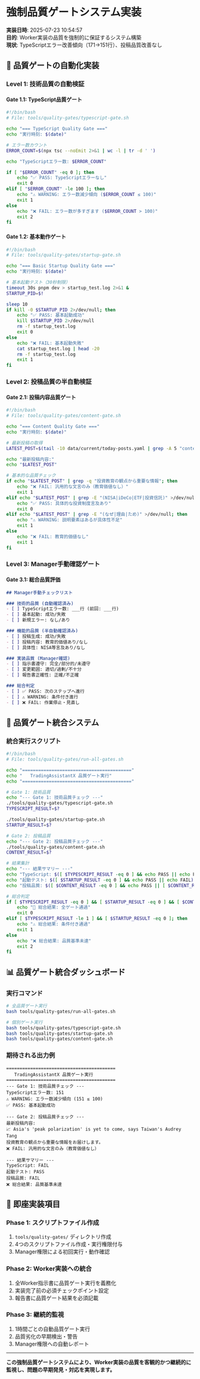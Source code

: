 # 強制品質ゲートシステム実装

**実装日時**: 2025-07-23 10:54:57  
**目的**: Worker実装の品質を強制的に保証するシステム構築  
**現状**: TypeScriptエラー改善傾向（171→151行）、投稿品質改善なし  

## 🎯 品質ゲートの自動化実装

### Level 1: 技術品質の自動検証

#### Gate 1.1: TypeScript品質ゲート
```bash
#!/bin/bash
# File: tools/quality-gates/typescript-gate.sh

echo "=== TypeScript Quality Gate ==="
echo "実行時刻: $(date)"

# エラー数カウント
ERROR_COUNT=$(npx tsc --noEmit 2>&1 | wc -l | tr -d ' ')

echo "TypeScriptエラー数: $ERROR_COUNT"

if [ "$ERROR_COUNT" -eq 0 ]; then
    echo "✅ PASS: TypeScriptエラーなし"
    exit 0
elif [ "$ERROR_COUNT" -le 100 ]; then
    echo "⚠️ WARNING: エラー数減少傾向 ($ERROR_COUNT ≤ 100)"
    exit 1
else
    echo "❌ FAIL: エラー数が多すぎます ($ERROR_COUNT > 100)"
    exit 2
fi
```

#### Gate 1.2: 基本動作ゲート
```bash
#!/bin/bash
# File: tools/quality-gates/startup-gate.sh

echo "=== Basic Startup Quality Gate ==="
echo "実行時刻: $(date)"

# 基本起動テスト（30秒制限）
timeout 30s pnpm dev > startup_test.log 2>&1 &
STARTUP_PID=$!

sleep 10
if kill -0 $STARTUP_PID 2>/dev/null; then
    echo "✅ PASS: 基本起動成功"
    kill $STARTUP_PID 2>/dev/null
    rm -f startup_test.log
    exit 0
else
    echo "❌ FAIL: 基本起動失敗"
    cat startup_test.log | head -20
    rm -f startup_test.log
    exit 1
fi
```

### Level 2: 投稿品質の半自動検証

#### Gate 2.1: 投稿内容品質ゲート
```bash
#!/bin/bash
# File: tools/quality-gates/content-gate.sh

echo "=== Content Quality Gate ==="
echo "実行時刻: $(date)"

# 最新投稿の取得
LATEST_POST=$(tail -10 data/current/today-posts.yaml | grep -A 5 "content:" | tail -5)

echo "最新投稿内容:"
echo "$LATEST_POST"

# 基本的な品質チェック
if echo "$LATEST_POST" | grep -q "投資教育の観点から重要な情報"; then
    echo "❌ FAIL: 汎用的な文言のみ（教育価値なし）"
    exit 1
elif echo "$LATEST_POST" | grep -E "(NISA|iDeCo|ETF|投資信託)" >/dev/null; then
    echo "✅ PASS: 具体的な投資制度言及あり"
    exit 0
elif echo "$LATEST_POST" | grep -E "(なぜ|理由|ため)" >/dev/null; then
    echo "⚠️ WARNING: 説明要素はあるが具体性不足"
    exit 1
else
    echo "❌ FAIL: 教育的価値なし"
    exit 1
fi
```

### Level 3: Manager手動確認ゲート

#### Gate 3.1: 総合品質評価
```markdown
## Manager手動チェックリスト

### 技術的品質 (自動確認済み)
- [ ] TypeScriptエラー数: ___行 (前回: ___行)
- [ ] 基本起動: 成功/失敗
- [ ] 新規エラー: なし/あり

### 機能的品質 (半自動確認済み)
- [ ] 投稿生成: 成功/失敗
- [ ] 投稿内容: 教育的価値あり/なし
- [ ] 具体性: NISA等言及あり/なし

### 実装品質 (Manager確認)
- [ ] 指示書遵守: 完全/部分的/未遵守
- [ ] 変更範囲: 適切/過剰/不十分
- [ ] 報告書正確性: 正確/不正確

### 総合判定
- [ ] ✅ PASS: 次のステップへ進行
- [ ] ⚠️ WARNING: 条件付き進行
- [ ] ❌ FAIL: 作業停止・見直し
```

## 🔧 品質ゲート統合システム

### 統合実行スクリプト
```bash
#!/bin/bash
# File: tools/quality-gates/run-all-gates.sh

echo "========================================="
echo "   TradingAssistantX 品質ゲート実行"
echo "========================================="

# Gate 1: 技術品質
echo "--- Gate 1: 技術品質チェック ---"
./tools/quality-gates/typescript-gate.sh
TYPESCRIPT_RESULT=$?

./tools/quality-gates/startup-gate.sh
STARTUP_RESULT=$?

# Gate 2: 投稿品質
echo "--- Gate 2: 投稿品質チェック ---"
./tools/quality-gates/content-gate.sh
CONTENT_RESULT=$?

# 結果集計
echo "--- 結果サマリー ---"
echo "TypeScript: $([ $TYPESCRIPT_RESULT -eq 0 ] && echo PASS || echo FAIL)"
echo "起動テスト: $([ $STARTUP_RESULT -eq 0 ] && echo PASS || echo FAIL)"
echo "投稿品質: $([ $CONTENT_RESULT -eq 0 ] && echo PASS || [ $CONTENT_RESULT -eq 1 ] && echo WARNING || echo FAIL)"

# 総合判定
if [ $TYPESCRIPT_RESULT -eq 0 ] && [ $STARTUP_RESULT -eq 0 ] && [ $CONTENT_RESULT -eq 0 ]; then
    echo "🎉 総合結果: 全ゲート通過"
    exit 0
elif [ $TYPESCRIPT_RESULT -le 1 ] && [ $STARTUP_RESULT -eq 0 ]; then
    echo "⚠️ 総合結果: 条件付き通過"
    exit 1
else
    echo "❌ 総合結果: 品質基準未達"
    exit 2
fi
```

## 📊 品質ゲート統合ダッシュボード

### 実行コマンド
```bash
# 全品質ゲート実行
bash tools/quality-gates/run-all-gates.sh

# 個別ゲート実行
bash tools/quality-gates/typescript-gate.sh
bash tools/quality-gates/startup-gate.sh  
bash tools/quality-gates/content-gate.sh
```

### 期待される出力例
```
=========================================
   TradingAssistantX 品質ゲート実行
=========================================
--- Gate 1: 技術品質チェック ---
TypeScriptエラー数: 151
⚠️ WARNING: エラー数減少傾向 (151 ≤ 100)
✅ PASS: 基本起動成功

--- Gate 2: 投稿品質チェック ---
最新投稿内容:
📈 Asia's 'peak polarization' is yet to come, says Taiwan's Audrey Tang
投資教育の観点から重要な情報をお届けします。
❌ FAIL: 汎用的な文言のみ（教育価値なし）

--- 結果サマリー ---
TypeScript: FAIL
起動テスト: PASS
投稿品質: FAIL
❌ 総合結果: 品質基準未達
```

## 🚀 即座実装項目

### Phase 1: スクリプトファイル作成
1. `tools/quality-gates/` ディレクトリ作成
2. 4つのスクリプトファイル作成・実行権限付与
3. Manager権限による初回実行・動作確認

### Phase 2: Worker実装への統合
1. 全Worker指示書に品質ゲート実行を義務化
2. 実装完了前の必須チェックポイント設定
3. 報告書に品質ゲート結果を必須記載

### Phase 3: 継続的監視
1. 1時間ごとの自動品質ゲート実行
2. 品質劣化の早期検出・警告
3. Manager権限への自動レポート

---

**この強制品質ゲートシステムにより、Worker実装の品質を客観的かつ継続的に監視し、問題の早期発見・対応を実現します。**